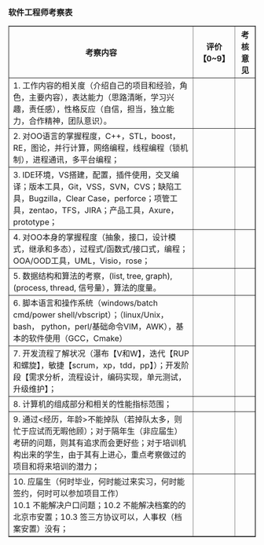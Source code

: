 ### 软件工程师考察表
<table border="1">
 <tr> <th>考察内容</th> <th>评价【0~9】</th> <th>考核意见</th> </tr>
 <tr> <td> 
1. 工作内容的相关度（介绍自己的项目和经验，角色，主要内容），表达能力（思路清晰，学习兴趣，责任感），性格反应（自信，担当，独立能力，合作精神，团队意识）。
</td> 
<td></td> 
<td> </td>
 </tr> 

<tr>
<td>2. 对OO语言的掌握程度，C++，STL，boost，RE，图论，并行计算，网络编程，线程编程（锁机制），进程通讯，多平台编程；</td>   
<td></td>
 <td> </td>
 </tr>

<tr>
<td>3. IDE环境，VS搭建，配置，插件使用，交叉编译；版本工具，Git，VSS，SVN，CVS；缺陷工具，Bugzilla，Clear Case，perforce；项管工具，zentao，TFS，JIRA；产品工具，Axure，prototype；</td>   
<td></td>
 <td> </td>
 </tr>

<tr>
<td>4. 对OO本身的掌握程度（抽象，接口，设计模式，继承和多态），过程式/函数式/接口式，编程；OOA/OOD工具，UML，Visio，rose；</td>   
<td></td>
 <td> </td>
 </tr>

<tr>
<td>5. 数据结构和算法的考察，(list, tree, graph), (process, thread, 信号量），算法的度量。</td>   
<td></td>
 <td> </td>
 </tr>

<tr>
<td>6. 脚本语言和操作系统（windows/batch cmd/power shell/vbscript）；（linux/Unix， bash， python，perl/基础命令VIM，AWK），基本的软件使用（GCC，Cmake）</td>   
<td></td>
 <td> </td>
 </tr>

<tr>
<td>7. 开发流程了解状况（瀑布【V和W】，迭代【RUP和螺旋】，敏捷【scrum，xp，tdd，pp】）；开发阶段【需求分析，流程设计，编码实现，单元测试，升级维护】；</td>   
<td></td>
 <td> </td>
 </tr>

<tr>
<td>8. 计算机的组成部分和相关的性能指标范围；</td>   
<td></td>
 <td> </td>
 </tr>

<tr>
<td>9. 通过<经历，年龄>不能掉队（若掉队太多，则忙于应试而无暇他顾）；对于隔年生（非应届生）考研的问题，则其有追求而会更好些；对于培训机构出来的学生，由于其有上进心，重点考察做过的项目和将来培训的潜力；</td>  
<td></td>
 <td> </td>
 </tr>

<tr>
<td>10. 应届生（何时毕业，何时能过来实习，何时能签约，何时可以参加项目工作）<br/>
10.1 不能解决户口问题；10.2 不能解决档案的的北京市安置；10.3 签三方协议可以，人事权（档案安置）没有；</td> 
<td></td>
 <td> </td>
 </tr>

</table> 

